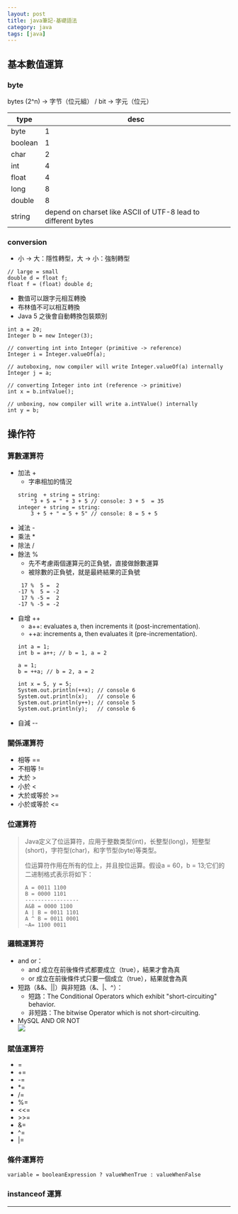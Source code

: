 ```yaml
---
layout: post
title: java筆記-基礎語法
category: java
tags: [java]
---
```


## 基本數值運算

### byte

bytes (2^n) → 字节（位元組） / bit → 字元（位元）

type|desc
---|---|
byte|1|
boolean|1|
char|2
int|4
float|4
long|8
double|8
string|depend on charset like ASCII of UTF-8 lead to different bytes

### conversion

- 小 &rarr; 大：隱性轉型，大 &rarr; 小：強制轉型

```
// large = small
double d = float f;
float f = (float) double d;
```

- 數值可以跟字元相互轉換
- 布林值不可以相互轉換
- Java 5 之後會自動轉換包裝類別

```
int a = 20;
Integer b = new Integer(3);

// converting int into Integer (primitive -> reference)
Integer i = Integer.valueOf(a);

// autoboxing, now compiler will write Integer.valueOf(a) internally
Integer j = a;

// converting Integer into int (reference -> primitive)
int x = b.intValue();

// unboxing, now compiler will write a.intValue() internally
int y = b;
```

## 操作符

### 算數運算符


* 加法 +
   * 字串相加的情況
   ```
   string  + string = string:
       "3 + 5 = " + 3 + 5 // console: 3 + 5  = 35
   integer + string = string:
       3 + 5 + " = 5 + 5" // console: 8 = 5 + 5
   ```
* 減法 -
* 乘法 *
* 除法 /
* 餘法 %
   * 先不考慮兩個運算元的正負號，直接做餘數運算
   * 被除數的正負號，就是最終結果的正負號
    ```
     17 %  5 =  2
    -17 %  5 = -2
     17 % -5 =  2
    -17 % -5 = -2
    ```
* 自增 ++
   * a++: evaluates a, then increments it (post-incrementation).
   * ++a: increments a, then evaluates it (pre-incrementation).
    ```
    int a = 1;
    int b = a++; // b = 1, a = 2

    a = 1;
    b = ++a; // b = 2, a = 2

    int x = 5, y = 5;
    System.out.println(++x); // console 6
    System.out.println(x);   // console 6
    System.out.println(y++); // console 5
    System.out.println(y);   // console 6
    ```
* 自減 --

### 關係運算符

* 相等 ==
* 不相等 !=
* 大於 >
* 小於 <
* 大於或等於 >=
* 小於或等於 <=

### 位運算符

> Java定义了位运算符，应用于整数类型(int)，长整型(long)，短整型(short)，字符型(char)，和字节型(byte)等类型。
>
> 位运算符作用在所有的位上，并且按位运算。假设a = 60，b = 13;它们的二进制格式表示将如下：
> ```
> A = 0011 1100
> B = 0000 1101
> -----------------
> A&B = 0000 1100
> A | B = 0011 1101
> A ^ B = 0011 0001
> ~A= 1100 0011
> ```

### 邏輯運算符

* and or：
   * and 成立在前後條件式都要成立（true），結果才會為真
   * or  成立在前後條件式只要一個成立（true），結果就會為真
* 短路（&&、||）與非短路（&、|、^）：
   * 短路：The Conditional Operators which exhibit "short-circuiting" behavior.
   * 非短路：The bitwise Operator which is not short-circuiting.
* MySQL AND OR NOT<br>
![](http://www.hauchenglee/assets/images/tech/MySQL_AND_OR_NOT.jpg)

### 賦值運算符

* =
* +=
* -=
* *=
* /=
* %=
* <<=
* \>\>=
* &=
* ^=
* |=

### 條件運算符

`variable = booleanExpression ? valueWhenTrue : valueWhenFalse`

### instanceof 運算


---